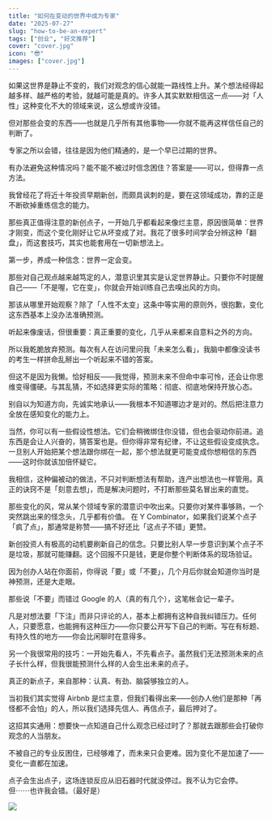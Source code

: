 ```yaml
---
title: "如何在变动的世界中成为专家"
date: "2025-07-27"
slug: "how-to-be-an-expert"
tags: ["创业", "好文推荐"]
cover: "cover.jpg"
icon: "😎"
images: ["cover.jpg"]
---
```

如果这世界是静止不变的，我们对观念的信心就能一路线性上升。某个想法经得起越多样、越严格的考验，就越可能是真的。许多人其实默默相信这一点——对「人性」这种变化不大的领域来说，这么想或许没错。



但对那些会变的东西——也就是几乎所有其他事物——你就不能再这样信任自己的判断了。



专家之所以会错，往往是因为他们精通的，是一个早已过期的世界。



有办法避免这种情况吗？能不能不被过时信念困住？答案是——可以，但得靠一点方法。



我曾经花了将近十年投资早期新创，而颇具讽刺的是，要在这领域成功，靠的正是不断砍掉重练信念的能力。



那些真正值得注意的新创点子，一开始几乎都看起来像烂主意，原因很简单：世界才刚变，而这个变化刚好让它从坏变成了对。我花了很多时间学会分辨这种「翻盘」，而这套技巧，其实也能套用在一切新想法上。



第一步，养成一种信念：世界一定会变。



那些对自己观点越来越笃定的人，潜意识里其实是认定世界静止。只要你不时提醒自己——「不是喔，它在变」，你就会开始训练自己去嗅出风的方向。



那该从哪里开始观察？除了「人性不太变」这条中等实用的原则外，很抱歉，变化这东西基本上没办法准确预测。



听起来像废话，但很重要：真正重要的变化，几乎从来都来自意料之外的方向。



所以我乾脆放弃预测。每次有人在访问里问我「未来怎么看」，我脑中都像没读书的考生一样拼命乱掰出一个听起来不错的答案。



但这不是因为我懒。恰好相反——我觉得，预测未来不但命中率可怜，还会让你思维变得僵硬。与其乱猜，不如选择更实际的策略：彻底、彻底地保持开放心态。



别自以为知道方向，先诚实地承认——我根本不知道哪边才是对的。然后把注意力全放在感知变化的能力上。



当然，你可以有一些假设性想法。它们会稍微绑住你没错，但也会驱动你前进。追东西是会让人兴奋的，猜答案也是。但你得非常有纪律，不让这些假设变成执念。
一旦别人开始把某个想法跟你绑在一起，那个想法就更可能变成你想相信的东西——这时你就该加倍怀疑它。



我相信，这种偏被动的做法，不只对判断想法有帮助，连产出想法也一样管用。真正的诀窍不是「刻意去想」，而是解决问题时，不打断那些莫名冒出来的直觉。



那些变化的风，常从某个领域专家的潜意识中吹出来。只要你对某件事够熟，一个突然跳出来的怪念头，几乎都有价值。
在 Y Combinator，如果我们说某个点子「疯了点」，那通常是称赞——搞不好还比「这点子不错」更赞。



新创投资人有极高的动机要刷新自己的信念。只要比别人早一步意识到某个点子不是垃圾，那就可能赚翻。这个回报不只是钱，更是你整个判断体系的现场验证。



因为创办人站在你面前，你得说「要」或「不要」，几个月后你就会知道你当时是神预测，还是大走眼。



那些说「不要」而错过 Google 的人（真的有几个），这笔帐会记一辈子。



凡是对想法要「下注」而非只评论的人，基本上都拥有这种自我纠错压力。任何人，只要愿意，也能拥有这种压力——你只要公开写下自己的判断。写在有标题、有持久性的地方——你会比闲聊时在意得多。



另一个我很常用的技巧：一开始先看人，不先看点子。虽然我们无法预测未来的点子长什么样，但我很能预测什么样的人会生出未来的点子。



真正的新点子，来自那种：认真、有劲、脑袋够独立的人。



当初我们其实觉得 Airbnb 是烂主意，但我们看得出来——创办人他们是那种「再怪都不会怕」的人，所以我们选择先信人、再信点子，最后押对了。



这招其实通用：想要快一点知道自己什么观念已经过时了？那就去跟那些会打破你观念的人当朋友。



不被自己的专业反困住，已经够难了，而未来只会更难。因为变化不是加速了——变化一直都在加速。



点子会生出点子，这场连锁反应从旧石器时代就没停过。我不认为它会停。
但⋯⋯也许我会错。（最好是）




![](https://prod-files-secure.s3.us-west-2.amazonaws.com/112d0858-5090-4d34-a606-b75eb8d65fd2/46476355-9cf3-4e99-9b7a-3531bc426380/1000202064.png?X-Amz-Algorithm=AWS4-HMAC-SHA256&X-Amz-Content-Sha256=UNSIGNED-PAYLOAD&X-Amz-Credential=ASIAZI2LB466WBIUCESM%2F20251025%2Fus-west-2%2Fs3%2Faws4_request&X-Amz-Date=20251025T022550Z&X-Amz-Expires=3600&X-Amz-Security-Token=IQoJb3JpZ2luX2VjELL%2F%2F%2F%2F%2F%2F%2F%2F%2F%2FwEaCXVzLXdlc3QtMiJHMEUCIBR7PwHRXbz1fPJX4RFTFeLpDATyw1qStuTMyV3ZLcaBAiEAl9uIwwULAcO%2BXeg10yBsnAs%2FfawcrkpibzVTGdah%2Fx0q%2FwMIaxAAGgw2Mzc0MjMxODM4MDUiDD4AK%2FfVLu4tS%2FrxcircA6aKbzDb1n9EuLJn6XhJhC%2BrD3YldDKMXocTNfDc%2BSbBepx70bL7jjSnw7zOyf4L9BRKvjZdkYyeQ0lwiTwJcS%2F%2FmvVAKmYfwBohAtyAZY2HXdyP2Vn2WLV1E4yNYjPhypvAD%2FbAbxAokVnmlEt9TWDQuMOgCcJgZK3jove5XEr7AmVvyrOKgyGtCIPWfetPoBZlatmQgFOexok4Cea2yW6oAo%2BBGC4PeEldp8z51HSwWHnrN1dhCm9nDtfSVFVm3CL%2FkY0%2Bwx7VDWVSTZSeNPsmROHffIwZxIcMM7H1Gh56mq9nwJqxJQfXbVu%2B%2FWpKc7t5L1llX%2Fq3mVnDRQ%2B5Xxk6i6br1iY0XV6wH4b606AtIKlaYlfO0Q9WyYMSLn2bW4myayzaGQlIuGWLNt3VLmLtTln2gwKNjV33RGAWBq08AZWFl%2B7hO16PZo64mjSlQAopeUwBKOLYfhWON%2BnNUn25XXan8oeR9tUTJ7b9KquN0XpZ7JkO80PiJdg8kb6WAbtrDk%2FZBsy%2BPnEys2Oxa7bnHSFQtxPFPzg9jIohnrCxuihjzpMjptERmsU8Sug3nvOGHGxsLJHqAihVk7Femgtqhis%2BsZB8BsksDPs0QgnsDW%2FH5CAFu96fXajQMNjS8McGOqUBQzdq4hpX1ZN1ZOaMrn35YeE3fdjsMqjq1KsVD5YpzBHczn%2BRidGtIN8nOELKGIKVwfNLIKF9gpAH5OP7W2RGSmD%2BxFdVFS5NPbrYJMa1IDb0fA9L52d30ewDXvi6%2Fuk3%2Bll3mTO0e81%2Bl4CNIEPRe10gznXM2Cs76sd5a9H1xm04zOPbm1IxAb7E2%2BlZvMsSLlQAv%2B9yyvrE0sAyPPR%2B1z8A0eF%2B&X-Amz-Signature=1cce5287517a8319506bc1c3dd1f85bc6e965c25eb482fb7002b7774945b8b27&X-Amz-SignedHeaders=host&x-amz-checksum-mode=ENABLED&x-id=GetObject)

